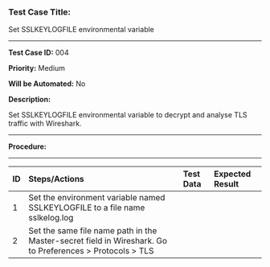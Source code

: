 
### Test Case Title: ###

Set SSLKEYLOGFILE environmental variable					

---

**Test Case ID:** 004

**Priority:** Medium

**Will be Automated:** No

**Description:**

Set SSLKEYLOGFILE environmental variable to decrypt and analyse TLS traffic with Wireshark. 

---

**Procedure:**

___

|      ID       | Steps/Actions |  Test Data  | Expected Result |
| :------------ |:--------------| :---------- | :-------------- |
|       1       | Set the environment variable named SSLKEYLOGFILE to a file name sslkelog.log | | 
|       2       | Set the same file name path in the Master-secret field in Wireshark. Go to Preferences > Protocols > TLS |  |  |
